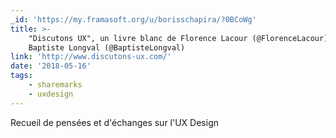 ```yaml
---
_id: 'https://my.framasoft.org/u/borisschapira/?0BCoWg'
title: >-
    "Discutons UX", un livre blanc de Florence Lacour (@FlorenceLacour) et
    Baptiste Longval (@BaptisteLongval)
link: 'http://www.discutons-ux.com/'
date: '2018-05-16'
tags:
    - sharemarks
    - uxdesign
---
```


<div class="markdown"><p>Recueil de pensées et d'échanges sur l'UX Design
</p></div>

